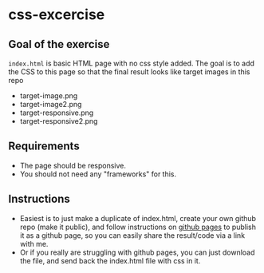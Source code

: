 # css-excercise

## Goal of the exercise

`index.html` is basic HTML page with no css style added. 
The goal is to add the CSS to this page so that the final result looks like target images in this repo

- target-image.png
- target-image2.png
- target-responsive.png
- target-responsive2.png

## Requirements

- The page should be responsive.
- You should not need any "frameworks" for this. 


## Instructions

- Easiest is to just make a duplicate of index.html, create your own github repo (make it public), and follow instructions on [github pages](https://pages.github.com/) to publish it as a github page, so you can easily share the result/code via a link with me. 
- Or if you really are struggling with github pages, you can just download the file, and send back the index.html file with css in it. 

